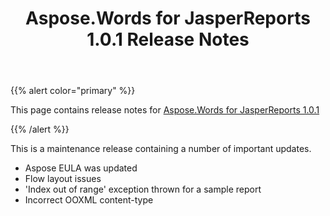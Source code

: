 ﻿---
title: Aspose.Words for JasperReports 1.0.1 Release Notes
description: "Aspose.Words for JasperReports 1.0.1 Release Notes – learn about the latest updates and fixes."
type: docs
weight: 40
url: /jasperreports/aspose-words-for-jasperreports-1-0-1-release-notes/
---

{{% alert color="primary" %}} 

This page contains release notes for [Aspose.Words for JasperReports 1.0.1](http://www.aspose.com/downloads/words/jasperreports/new-releases/aspose.words-for-jasperreports-1.0.1/)

{{% /alert %}} 

This is a maintenance release containing a number of important updates.

- Aspose EULA was updated
- Flow layout issues
- 'Index out of range' exception thrown for a sample report
- Incorrect OOXML content-type

